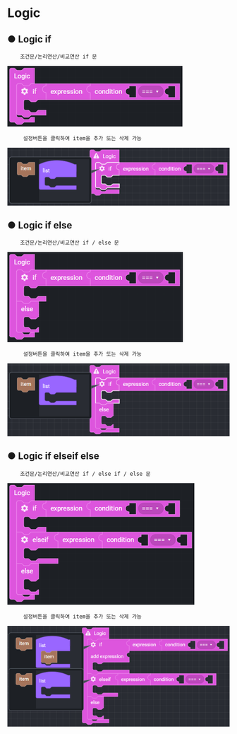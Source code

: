 # Logic

## ● Logic if

        조건문/논리연산/비교연산 if 문

![](../../.gitbook/assets/image%20%28171%29.png)

         설정버튼을 클릭하여 item을 추가 또는 삭제 가능

![](../../.gitbook/assets/image%20%28114%29.png)

## ● Logic if else

        조건문/논리연산/비교연산 if / else 문

![](../../.gitbook/assets/image%20%28119%29.png)

         설정버튼을 클릭하여 item을 추가 또는 삭제 가능

![](../../.gitbook/assets/image%20%28120%29.png)

## ● Logic if elseif else

        조건문/논리연산/비교연산 if / else if / else 문

![](../../.gitbook/assets/image%20%28196%29.png)

         설정버튼을 클릭하여 item을 추가 또는 삭제 가능

![](../../.gitbook/assets/image%20%28201%29.png)

